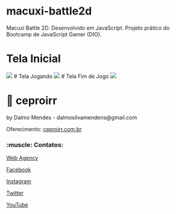 # macuxi-battle2d
Macuxi Battle 2D. Desenvolvido em JavaScript. Projeto prático do Bootcamp de JavaScript Gamer (DIO).
# Tela Inicial
<img src="https://github.com/DalmoMendes/macuxi-battle2d/screen-game-start.png">
# Tela Jogando
<img src="https://github.com/DalmoMendes/macuxi-battle2d/screen-game.png">
# Tela Fim de Jogo
<img src="https://github.com/DalmoMendes/macuxi-battle2d/screen-game-over.png">

# :rocket: ceproirr 
<p>by Dalmo Mendes - dalmosilvamendens@gmail.com</p>
<p>Oferecimento: <a href="https://ceproirr.com.br" target="_blank">ceproirr.com.br</a></p>
<h3>:muscle: Contatos:</h3>

<p>   <a href="https://www.ceproirr.com.br/webagency/" target="_blank">Web Agency</a></p>
<p>   <a href="https://facebook.com/ceproir/" target="_blank">Facebook</a></p>
<p>   <a href="https://instagram.com/ceproirr/" target="_blank">Instagram</a></p>
<p>   <a href="https://twitter.com/ceproirr/" target="_blank">Twitter</a></p>
<p>   <a href="https://www.youtube.com/channel/UC9egIn_Xkg2KFD_55mi_r8w" target="_blank">YouTube</a></p>
